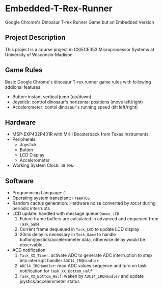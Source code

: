 # Embedded-T-Rex-Runner
Google Chrome's Dinosaur T-rex Runner Game but an Embedded Version

## Project Description
This project is a course project in CS/ECE353 Microprocessor Systems at University of Wisconsin-Madison.

## Game Rules
Basic Google Chrome's dinosaur T-rex runner game rules with following addional features:
  - Button: instant vertical jump (up/down)
  - Joystick: control dinosaur's horizontal positions (move left/right)
  - Accelerometer: contol dinosaur's running speed (tilt left/right)

## Hardware
- MSP-EXP432P401R with MKII Boosterpack from Texas Instruments.
- Peripherals:
  - Joystick
  - Button
  - LCD Display
  - Accelerometer
- Working System Clock: `48 MHz`

## Software
- Programming Language: `C`
- Operating system transplant: `FreeRTOS`
- Random cactus generation: Hardware noise converted by `ADC14` during periodic interrupts
- LCD update: handled with message queue `Queue_LCD`
  1. Future frame buffers are calculated in advanced and enqueued from `Task_Game`
  2. Current frame dequeued in `Task_LCD` to update LCD display
  3. 20ms delay is necessary in `Task_Game` to handle button/joystick/accelerometer data, otherwise delay would be observable.
- ACD notification:
  1. `Task_XX_Timer`: activate ADC to generate ADC interruption to step into interrupt handler `ADC14_IRQHandler`
  2. `ADC14_IRQHandler`: read ADC values sequence and turn on task notification for `Task_XX_Bottom_Half`
  3. `Task_XX_Bottom_Half`: waken by `ADC14_IRQHandler` and update joystick/accelerometer status
